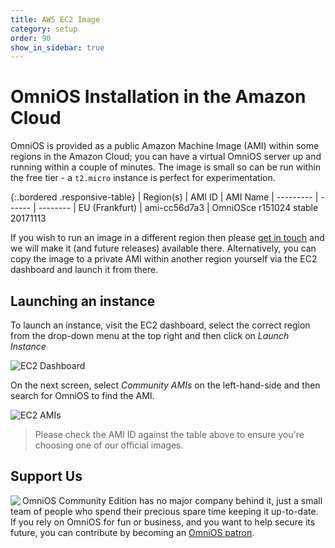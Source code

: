 ```yaml
---
title: AWS EC2 Image
category: setup
order: 90
show_in_sidebar: true
---
```


# OmniOS Installation in the Amazon Cloud

OmniOS is provided as a public Amazon Machine Image (AMI) within some
regions in the Amazon Cloud; you can have a virtual OmniOS server up and
running within a couple of minutes.
The image is small so can be run within the free tier - a `t2.micro` instance
is perfect for experimentation.

{:.bordered .responsive-table}
| Region(s) | AMI ID | AMI Name
| --------- | ------ | --------
| EU (Frankfurt) | ami-cc56d7a3 | OmniOSce r151024 stable 20171113

If you wish to run an image in a different region then please
[get in touch](/about/contact.html) and we will make it (and future
releases) available there.
Alternatively, you can copy the image to a private AMI within another region
yourself via the EC2 dashboard and launch it from there.

## Launching an instance

To launch an instance, visit the EC2 dashboard, select the correct region
from the drop-down menu at the top right and then click on _Launch Instance_

![EC2 Dashboard](../assets/images/ec2_launch.png?raw=true "EC2 Dashboard")

On the next screen, select _Community AMIs_ on the left-hand-side and then
search for OmniOS to find the AMI.

![EC2 AMIs](../assets/images/ec2_ami.png?raw=true "EC2 AMIs")

> Please check the AMI ID against the table above to ensure you're choosing
> one of our official images.

## Support Us

<a href="https://omniosce.org/patron">
<img src="https://omniosce.org/assets/images/support.png" align="left">
</a>

OmniOS Community Edition has no major company behind it, just a small
team of people who spend their precious spare time keeping it up-to-date.
If you rely on OmniOS for fun or business, and you want to help secure
its future, you can contribute by becoming an
[OmniOS patron](https://omniosce.org/patron).

